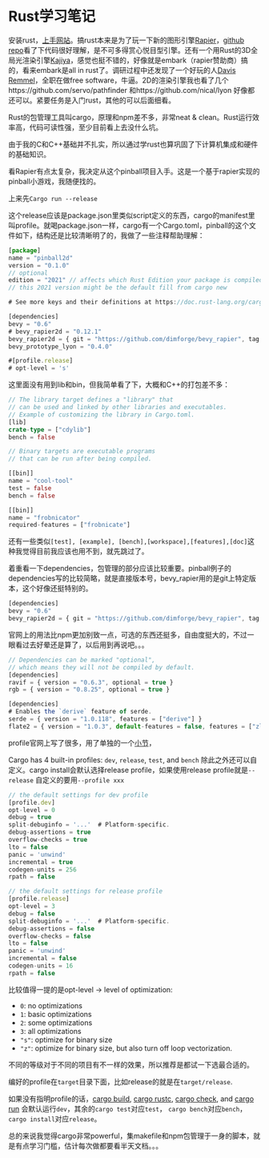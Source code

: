 # Rust学习笔记

安装rust，[上手网站](https://www.rust-lang.org/tools/install)。搞rust本来是为了玩一下新的图形引擎[Rapier](https://rapier.rs/)，[github repo](https://github.com/dimforge/rapier)看了下代码很好理解，是不可多得赏心悦目型引擎。还有一个用Rust的3D全局光渲染引擎[Kajiya](https://github.com/EmbarkStudios/kajiya)，感觉也挺不错的，好像就是embark（rapier赞助商）搞的，看来embark是all in rust了。调研过程中还发现了一个好玩的人[Davis Remmel](http://www.davisr.me/projects/)，全职在做free software，牛逼。2D的渲染引擎我也看了几个https://github.com/servo/pathfinder 和https://github.com/nical/lyon 好像都还可以。紧要任务是入门rust，其他的可以后面细看。

Rust的包管理工具叫cargo，原理和npm差不多，非常neat & clean。Rust运行效率高，代码可读性强，至少目前看上去没什么坑。

由于我的C和C++基础并不扎实，所以通过学rust也算巩固了下计算机集成和硬件的基础知识。

看Rapier有点太复杂，我决定从这个pinball项目入手。这是一个基于rapier实现的pinball小游戏，我随便找的。

上来先`Cargo run --release`

这个release应该是package.json里类似script定义的东西，cargo的manifest里叫profile。就喝package.json一样，cargo有一个Cargo.toml，pinball的这个文件如下，结构还是比较清晰明了的，我做了一些注释帮助理解：

```jsx
[package]
name = "pinball2d"
version = "0.1.0"
// optional
edition = "2021" // affects which Rust Edition your package is compiled with
// this 2021 version might be the default fill from cargo new

# See more keys and their definitions at https://doc.rust-lang.org/cargo/reference/manifest.html

[dependencies]
bevy = "0.6"
# bevy_rapier2d = "0.12.1"
bevy_rapier2d = { git = "https://github.com/dimforge/bevy_rapier", tag = "v0.12.1" }
bevy_prototype_lyon = "0.4.0"

#[profile.release]
# opt-level = 's'
```

这里面没有用到lib和bin，但我简单看了下，大概和C++的打包差不多：

```rust
// The library target defines a "library" that
// can be used and linked by other libraries and executables.
// Example of customizing the library in Cargo.toml.
[lib]
crate-type = ["cdylib"]
bench = false

// Binary targets are executable programs
// that can be run after being compiled.

[[bin]]
name = "cool-tool"
test = false
bench = false

[[bin]]
name = "frobnicator"
required-features = ["frobnicate"]
```

还有一些类似`[test], [example], [bench],[workspace],[features],[doc]`这种我觉得目前我应该也用不到，就先跳过了。

着重看一下dependencies，包管理的部分应该比较重要。pinball例子的dependencies写的比较简略，就是直接版本号，bevy_rapier用的是git上特定版本，这个好像还挺特别的。

```jsx
[dependencies]
bevy = "0.6"
bevy_rapier2d = { git = "https://github.com/dimforge/bevy_rapier", tag = "v0.12.1" }
```

官网上的用法比npm更加别致一点，可选的东西还挺多，自由度挺大的，不过一眼看过去好晕还是算了，以后用到再说吧。。。

```jsx
// Dependencies can be marked "optional",
// which means they will not be compiled by default.
[dependencies]
ravif = { version = "0.6.3", optional = true }
rgb = { version = "0.8.25", optional = true }

[dependencies]
# Enables the `derive` feature of serde.
serde = { version = "1.0.118", features = ["derive"] }
flate2 = { version = "1.0.3", default-features = false, features = ["zlib"] }
```

profile官网上写了很多，用了单独的一个[小节](https://doc.rust-lang.org/cargo/reference/profiles.html)，

Cargo has 4 built-in profiles: `dev`, `release`, `test`, and `bench` 除此之外还可以自定义。cargo install会默认选择release profile，如果使用release profile就是`--release` 自定义的要用`--profile xxx`

```jsx
// the default settings for dev profile
[profile.dev]
opt-level = 0
debug = true
split-debuginfo = '...'  # Platform-specific.
debug-assertions = true
overflow-checks = true
lto = false
panic = 'unwind'
incremental = true
codegen-units = 256
rpath = false

// the default settings for release profile
[profile.release]
opt-level = 3
debug = false
split-debuginfo = '...'  # Platform-specific.
debug-assertions = false
overflow-checks = false
lto = false
panic = 'unwind'
incremental = false
codegen-units = 16
rpath = false
```

比较值得一提的是opt-level → level of optimization:

- `0`: no optimizations
- `1`: basic optimizations
- `2`: some optimizations
- `3`: all optimizations
- `"s"`: optimize for binary size
- `"z"`: optimize for binary size, but also turn off loop vectorization.

不同的等级对于不同的项目有不一样的效果，所以推荐是都试一下选最合适的。

编好的profile在`target`目录下面，比如release的就是在`target/release`.

如果没有指明profile的话，[cargo build](https://doc.rust-lang.org/cargo/commands/cargo-build.html), [cargo rustc](https://doc.rust-lang.org/cargo/commands/cargo-rustc.html), [cargo check](https://doc.rust-lang.org/cargo/commands/cargo-check.html), and [cargo run](https://doc.rust-lang.org/cargo/commands/cargo-run.html) 会默认运行`dev`，其余的`cargo test`对应`test`， `cargo bench`对应`bench`，`cargo install`对应`release`。

总的来说我觉得cargo非常powerful，集makefile和npm包管理于一身的脚本，就是有点学习门槛，估计每次做都要看半天文档。。。